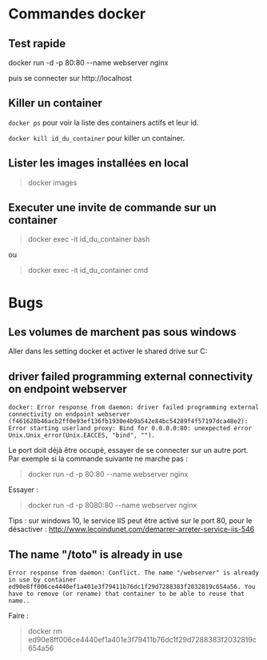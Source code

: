 

# Commandes docker

## Test rapide 

docker run -d -p 80:80 --name webserver nginx

puis se connecter sur http://localhost 

## Killer un container

`docker ps` pour voir la liste des containers actifs et leur id.

`docker kill id_du_container` pour killer un container.

## Lister les images installées en local

> docker images

## Executer une invite de commande sur un container

> docker exec -it id_du_container bash

ou

> docker exec -it id_du_container cmd


# Bugs

## Les volumes de marchent pas sous windows

Aller dans les setting docker et activer le shared drive sur C: 


## driver failed programming external connectivity on endpoint webserver

```
docker: Error response from daemon: driver failed programming external connectivity on endpoint webserver (f461628b46acb2ff0e93ef136fb1930e4b9a542e84bc54289f4f57197dca48e2): Error starting userland proxy: Bind for 0.0.0.0:80: unexpected error Unix.Unix_error(Unix.EACCES, "bind", "").
```

Le port doit déjà être occupé, essayer de se connecter sur un autre port.
Par exemple si la commande suivante ne marche pas :

> docker run -d -p 80:80 --name webserver nginx

Essayer :

> docker run -d -p 8080:80 --name webserver nginx

Tips : sur windows 10, le service IIS peut être activé sur le port 80, pour le désactiver : http://www.lecoindunet.com/demarrer-arreter-service-iis-546


## The name "/toto" is already in use

```
Error response from daemon: Conflict. The name "/webserver" is already in use by container ed90e8ff006ce4440ef1a401e3f79411b76dc1f29d7288383f2032819c654a56. You have to remove (or rename) that container to be able to reuse that name..
```

Faire :

> docker rm ed90e8ff006ce4440ef1a401e3f79411b76dc1f29d7288383f2032819c654a56







